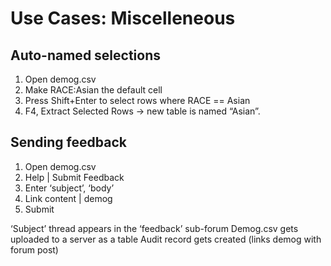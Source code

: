 <!-- TITLE: Use Cases: Miscellaneous -->
<!-- SUBTITLE: -->

# Use Cases: Miscelleneous

## Auto-named selections 

1. Open demog.csv
2. Make RACE:Asian the default cell
3. Press Shift+Enter to select rows where RACE == Asian
4. F4, Extract Selected Rows -> new table is named “Asian”.

## Sending feedback

1. Open demog.csv
2. Help | Submit Feedback
3. Enter ‘subject’, ‘body’
4. Link content | demog
5. Submit

‘Subject’ thread appears in the ‘feedback’ sub-forum
Demog.csv gets uploaded to a server as a table
Audit record gets created (links demog with forum post)
